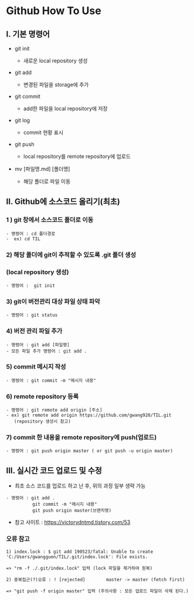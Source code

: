 # Github How To Use

## I. 기본 명령어

* git init

  * 새로운 local repository 생성

* git add

  * 변경된 파일을 storage에 추가

* git commit

  * add한 파일을 local repository에 저장

* git log

  * commit 현황 표시

* git push

  - local repository를 remote repository에 업로드

* mv [파일명.md] [폴더명]

  * 해당 폴더로 파일 이동

    

    

## II. Github에 소스코드 올리기(최초)

### 1 ) git 창에서 소스코드 폴더로 이동

``` 
- 명령어 : cd 폴더경로  
-  ex) cd TIL
```

### 2)  해당 폴더에 git이 추적할 수 있도록 .git 폴더 생성

### (local repository 생성)

``` 
- 명령어 :  git init
```

### 3) git이 버전관리 대상 파일 상태 파악

``` 
- 명령어 : git status
```

### 4) 버전 관리 파일 추가

``` 
- 명령어 : git add [파일명]
- 모든 파일 추가 명령어 : git add .
```

### 5) commit 메시지 작성

``` 
- 명령어 : git commit -m "메시지 내용"
```

### 6) remote repository 등록

``` 
- 명령어 : git remote add origin [주소]
- ex) git remote add origin https://github.com/gwang920/TIL.git
   (repository 생성시 참고)
```

### 7) commit 한 내용을 remote repository에 push(업로드)

``` 
- 명령어 : git push origin master ( or git push -u origin master)
```



## III. 실시간 코드 업로드 및 수정

* 최초 소스 코드를 업로드 하고 난 후, 위의 과정 일부 생략 가능

``` 
- 명령어 : git add .
		  git commit -m "메시지 내용"
		  git push origin master(브랜치명)
```





* 참고 사이트 : <https://victorydntmd.tistory.com/53>

 

### 오류 참고

``` 
1) index.lock : $ git add 190523/fatal: Unable to create 'C:/Users/gwangguen/TIL/.git/index.lock': File exists.

=> "rm -f ./.git/index.lock" 입력 (lock 파일을 제거하여 원복)

2) 중복접근(?)오류 : ! [rejected]        master -> master (fetch first)

=> "git push -f origin master" 입력 (주의사항 : 모든 업로드 파일이 삭제 된다.)
```



 

